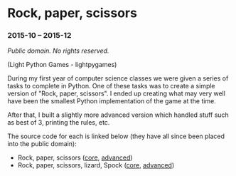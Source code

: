 # Rock, paper, scissors

### 2015-10 &ndash; 2015-12

_Public domain.  No rights reserved._

(Light Python Games - lightpygames)

During my first year of computer science classes we were given a series of
tasks to complete in Python.  One of these tasks was to create a simple version
of "Rock, paper, scissors".  I ended up creating what may very well have been
the smallest Python implementation of the game at the time. 

After that, I built a slightly more advanced version which handled stuff such
as best of 3, printing the rules, etc.

The source code for each is linked below (they have all since been placed into
the public domain):

- Rock, paper, scissors ([core](rps_core.py), [advanced](rps_adv.py))
- Rock, paper, scissors, lizard, Spock ([core](rpsls_core.py), [advanced](rpsls_adv.py))
